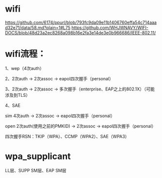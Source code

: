 # wifi


https://github.com/6174/ppurl/blob/793fc9da09e11b1406760effa54c714aaad32e71/data/58.md?plain=1#L75
https://github.com/WHJWNAVY/WIFI-DOCS/blob/48d23a2ec8268a098b16e2fa3e14de3e0b966686/IEEE-802.11/



# wifi流程：

1、wep（4次auth）

2、2次auth -> 2次assoc -> eapol四次握手（personal）

3、2次auth -> 2次assoc -> 多次握手（enterprise、EAP之上的802.1X）（可能涉及到TLS）

4、SAE

  sim   4次auth                 -> 2次assoc -> eapol四次握手（personal）
  
  open  2次auth(使用之前的PMKID) -> 2次assoc -> eapol四次握手（personal）


四次握手RSN：TKIP（WPA）、CCMP（WPA2）、SAE（WPA3）
  


# wpa_supplicant  
LL层、SUPP SM层、EAP SM层
